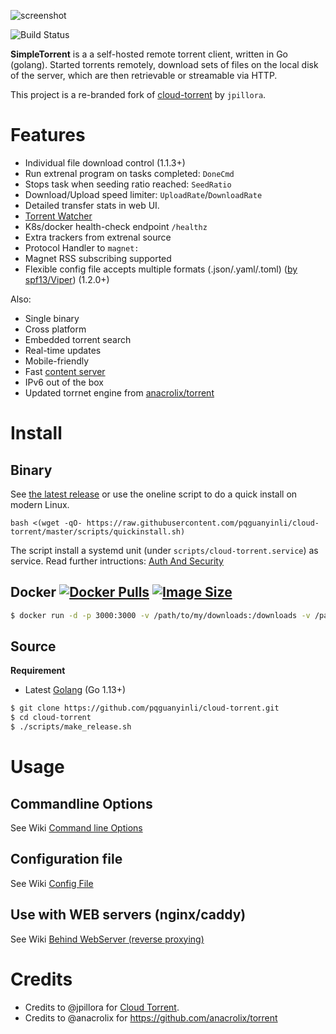 ![screenshot](https://user-images.githubusercontent.com/1033514/64239393-bdbb6480-cf32-11e9-9269-d8d10e7c0dc7.png)

![Build Status](https://github.com/boypt/simple-torrent/workflows/Go/badge.svg) 

**SimpleTorrent** is a a self-hosted remote torrent client, written in Go (golang). Started torrents remotely, download sets of files on the local disk of the server, which are then retrievable or streamable via HTTP.

This project is a re-branded fork of [cloud-torrent](https://github.com/jpillora/cloud-torrent) by `jpillora`.

# Features

* Individual file download control (1.1.3+)
* Run extrenal program on tasks completed: `DoneCmd`
* Stops task when seeding ratio reached: `SeedRatio`
* Download/Upload speed limiter: `UploadRate`/`DownloadRate`
* Detailed transfer stats in web UI.
* [Torrent Watcher](https://github.com/boypt/simple-torrent/wiki/Torrent-Watcher)
* K8s/docker health-check endpoint `/healthz`
* Extra trackers from extrenal source
* Protocol Handler to `magnet:`
* Magnet RSS subscribing supported
* Flexible config file accepts multiple formats (.json/.yaml/.toml) ([by spf13/Viper](https://github.com/spf13/viper/)) (1.2.0+)

Also:
* Single binary
* Cross platform
* Embedded torrent search
* Real-time updates
* Mobile-friendly
* Fast [content server](http://golang.org/pkg/net/http/#ServeContent)
* IPv6 out of the box
* Updated torrnet engine from [anacrolix/torrent](https://github.com/anacrolix/torrent)

# Install

## Binary

See [the latest release](https://github.com/boypt/cloud-torrent/releases/latest) or use the oneline script to do a quick install on modern Linux.

```
bash <(wget -qO- https://raw.githubusercontent.com/pqguanyinli/cloud-torrent/master/scripts/quickinstall.sh)
```

The script install a systemd unit (under `scripts/cloud-torrent.service`) as service. Read further intructions: [Auth And Security](https://github.com/boypt/simple-torrent/wiki/AuthSecurity)

## Docker [![Docker Pulls](https://img.shields.io/docker/pulls/pqguanyinli/cloud-torrent.svg)][dockerhub] [![Image Size](https://images.microbadger.com/badges/image/pqguanyinli/cloud-torrent.svg)][dockerhub]

[dockerhub]: https://hub.docker.com/r/pqguanyinli/cloud-torrent/

``` sh
$ docker run -d -p 3000:3000 -v /path/to/my/downloads:/downloads -v /path/to/my/torrents:/torrents pqguanyinli/cloud-torrent
```

## Source

**Requirement**
- Latest [Golang](https://golang.org/dl/) (Go 1.13+)

``` sh
$ git clone https://github.com/pqguanyinli/cloud-torrent.git
$ cd cloud-torrent
$ ./scripts/make_release.sh
```

# Usage

## Commandline Options
See Wiki [Command line Options](https://github.com/boypt/simple-torrent/wiki/Command-line-Options)

## Configuration file
See Wiki [Config File](https://github.com/boypt/simple-torrent/wiki/Config-File)

## Use with WEB servers (nginx/caddy)
See Wiki [Behind WebServer (reverse proxying)](https://github.com/boypt/simple-torrent/wiki/ReverseProxy)

# Credits 
* Credits to @jpillora for [Cloud Torrent](https://github.com/jpillora/cloud-torrent).
* Credits to @anacrolix for https://github.com/anacrolix/torrent
